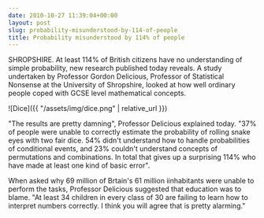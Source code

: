 ```yaml
---
date: 2010-10-27 11:39:04+00:00
layout: post
slug: probability-misunderstood-by-114-of-people
title: Probability misunderstood by 114% of people
---
```


SHROPSHIRE. At least 114% of British citizens have no understanding of simple probability, new research published today reveals. A study undertaken by Professor Gordon Delicious, Professor of Statistical Nonsense at the University of Shropshire, looked at how well ordinary people coped with GCSE level mathematical concepts.

![Dice]({{ "/assets/img/dice.png" | relative_url }})

<!--more-->

"The results are pretty damning", Professor Delicious explained today. "37% of people were unable to correctly estimate the probability of rolling snake eyes with two fair dice. 54% didn't understand how to handle probabilities of conditional events, and 23% couldn't understand concepts of permutations and combinations. In total that gives up a surprising 114% who have made at least one kind of basic error".

When asked why 69 million of Brtain's 61 million iinhabitants were unable to perform the tasks, Professor Delicious suggested that education was to blame. "At least 34 children in every class of 30 are failing to learn how to interpret numbers correctly. I think you will agree that is pretty alarming."
